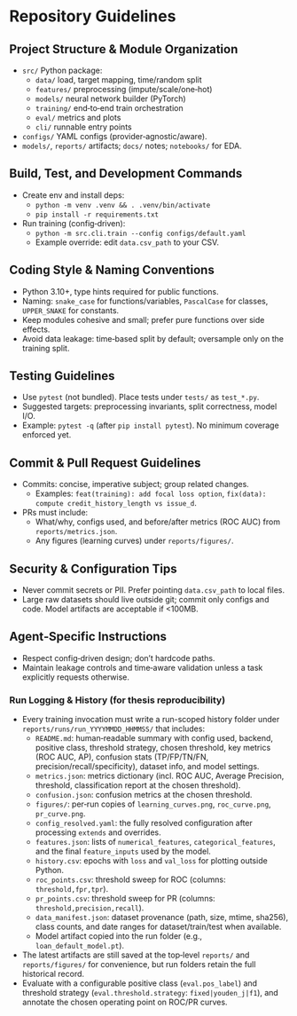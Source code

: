 # Repository Guidelines

## Project Structure & Module Organization
- `src/` Python package:
  - `data/` load, target mapping, time/random split
  - `features/` preprocessing (impute/scale/one‑hot)
  - `models/` neural network builder (PyTorch)
  - `training/` end‑to‑end train orchestration
  - `eval/` metrics and plots
  - `cli/` runnable entry points
- `configs/` YAML configs (provider‑agnostic/aware).
- `models/`, `reports/` artifacts; `docs/` notes; `notebooks/` for EDA.

## Build, Test, and Development Commands
- Create env and install deps:
  - `python -m venv .venv && . .venv/bin/activate`
  - `pip install -r requirements.txt`
- Run training (config‑driven):
  - `python -m src.cli.train --config configs/default.yaml`
  - Example override: edit `data.csv_path` to your CSV.

## Coding Style & Naming Conventions
- Python 3.10+, type hints required for public functions.
- Naming: `snake_case` for functions/variables, `PascalCase` for classes, `UPPER_SNAKE` for constants.
- Keep modules cohesive and small; prefer pure functions over side effects.
- Avoid data leakage: time‑based split by default; oversample only on the training split.

## Testing Guidelines
- Use `pytest` (not bundled). Place tests under `tests/` as `test_*.py`.
- Suggested targets: preprocessing invariants, split correctness, model I/O.
- Example: `pytest -q` (after `pip install pytest`). No minimum coverage enforced yet.

## Commit & Pull Request Guidelines
- Commits: concise, imperative subject; group related changes.
  - Examples: `feat(training): add focal loss option`, `fix(data): compute credit_history_length vs issue_d`.
- PRs must include:
  - What/why, configs used, and before/after metrics (ROC AUC) from `reports/metrics.json`.
  - Any figures (learning curves) under `reports/figures/`.

## Security & Configuration Tips
- Never commit secrets or PII. Prefer pointing `data.csv_path` to local files.
- Large raw datasets should live outside git; commit only configs and code. Model artifacts are acceptable if <100MB.

## Agent‑Specific Instructions
- Respect config‑driven design; don’t hardcode paths.
- Maintain leakage controls and time‑aware validation unless a task explicitly requests otherwise.

### Run Logging & History (for thesis reproducibility)
- Every training invocation must write a run-scoped history folder under `reports/runs/run_YYYYMMDD_HHMMSS/` that includes:
  - `README.md`: human‑readable summary with config used, backend, positive class, threshold strategy, chosen threshold, key metrics (ROC AUC, AP), confusion stats (TP/FP/TN/FN, precision/recall/specificity), dataset info, and model settings.
  - `metrics.json`: metrics dictionary (incl. ROC AUC, Average Precision, threshold, classification report at the chosen threshold).
  - `confusion.json`: confusion metrics at the chosen threshold.
  - `figures/`: per‑run copies of `learning_curves.png`, `roc_curve.png`, `pr_curve.png`.
  - `config_resolved.yaml`: the fully resolved configuration after processing `extends` and overrides.
  - `features.json`: lists of `numerical_features`, `categorical_features`, and the final `feature_inputs` used by the model.
  - `history.csv`: epochs with `loss` and `val_loss` for plotting outside Python.
  - `roc_points.csv`: threshold sweep for ROC (columns: `threshold,fpr,tpr`).
  - `pr_points.csv`: threshold sweep for PR (columns: `threshold,precision,recall`).
  - `data_manifest.json`: dataset provenance (path, size, mtime, sha256), class counts, and date ranges for dataset/train/test when available.
  - Model artifact copied into the run folder (e.g., `loan_default_model.pt`).
- The latest artifacts are still saved at the top‑level `reports/` and `reports/figures/` for convenience, but run folders retain the full historical record.
- Evaluate with a configurable positive class (`eval.pos_label`) and threshold strategy (`eval.threshold.strategy`: `fixed|youden_j|f1`), and annotate the chosen operating point on ROC/PR curves.
